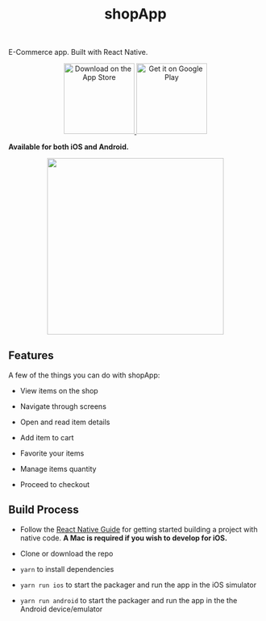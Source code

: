 <h1  align="center"> shopApp </h1>  <br>
<p  align="center">

E-Commerce app. Built with React Native.

</p>

<p  align="center">

<a  href="#">

<img  alt="Download on the App Store"  title="App Store"  src="http://i.imgur.com/0n2zqHD.png"  width="140">

</a>

<a  href="#">

<img  alt="Get it on Google Play"  title="Google Play"  src="http://i.imgur.com/mtGRPuM.png"  width="140">

</a>

</p>

**Available for both iOS and Android.**

<p  align="center">

<img  src = "https://i.imgur.com/AOUiCu6_d.webp?maxwidth=760&fidelity=grand"  width=350>

</p>

## Features

A few of the things you can do with shopApp:

- View items on the shop

- Navigate through screens

- Open and read item details

- Add item to cart

- Favorite your items

- Manage items quantity

- Proceed to checkout

## Build Process

- Follow the [React Native Guide](https://facebook.github.io/react-native/docs/getting-started.html) for getting started building a project with native code. **A Mac is required if you wish to develop for iOS.**

- Clone or download the repo

- `yarn` to install dependencies

- `yarn run ios` to start the packager and run the app in the iOS simulator

- `yarn run android` to start the packager and run the app in the the Android device/emulator

